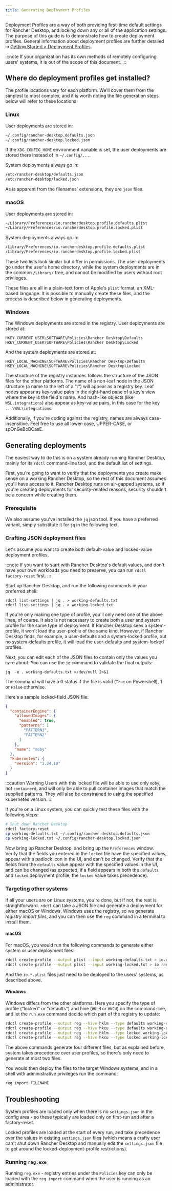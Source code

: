 ```yaml
---
title: Generating Deployment Profiles
---
```


<head>
  <link rel="canonical" href="https://docs.rancherdesktop.io/how-to-guides/hello-world-example"/>
</head>

Deployment Profiles are a way of both providing first-time default settings for Rancher Desktop, and locking down any or all of the application settings. The purpose of this guide is to demonstrate how to create deployment profiles. General information about deployment profiles are further detailed in [Getting Started > Deployment Profiles](https://docs.rancherdesktop.io/getting-started/deployment).

:::note
If your organization has its own methods of remotely configuring users' systems, it is out of the scope of this document.
:::

## Where do deployment profiles get installed?

The profile locations vary for each platform. We'll cover them from the simplest to most complex, and it is worth noting the file generation steps below will refer to these locations:

### Linux

User deployments are stored in:

```bash
~/.config/rancher-desktop.defaults.json
~/.config/rancher-desktop.locked.json
```

If the `XDG_CONFIG_HOME` environment variable is set, the user deployments are stored there instead of in `~/.config/...`.

System deployments always go in:

```bash
/etc/rancher-desktop/defaults.json
/etc/rancher-desktop/locked.json
```

As is apparent from the filenames' extensions, they are `json` files.

### macOS

User deployments are stored in:

```bash
~/Library/Preferences/io.rancherdesktop.profile.defaults.plist
~/Library/Preferences/io.rancherdesktop.profile.locked.plist
```

System deployments always go in:

```bash
/Library/Preferences/io.rancherdesktop.profile.defaults.plist
/Library/Preferences/io.rancherdesktop.profile.locked.plist
```

These two lists look similar but differ in permissions. The user-deployments go under the user's home directory, while the system deployments are in the common `/Library/` tree, and cannot be modified by users without root privileges.

These files are all in a plain-text form of Apple's `plist` format, an XML-based language. It is possible to manually create these files, and the process is described below in generating deployments.

### Windows

The Windows deployments are stored in the registry. User deployments are stored at:

```shell
HKEY_CURRENT_USER\SOFTWARE\Policies\Rancher Desktop\Defaults
HKEY_CURRENT_USER\SOFTWARE\Policies\Rancher Desktop\Locked
```

And the system deployments are stored at:

```shell
HKEY_LOCAL_MACHINE\SOFTWARE\Policies\Rancher Desktop\Defaults
HKEY_LOCAL_MACHINE\SOFTWARE\Policies\Rancher Desktop\Locked
```

The structure of the registry instances follows the structure of the JSON files for the other platforms. The name of a non-leaf node in the JSON structure (a name to the left of a ":") will appear as a registry key. Leaf nodes appear as key-value pairs in the right-hand pane of a key's view where the key is the field's name. And hash-like objects (like `WSL.integrations`) also appear as key-value pairs, in this case for the key `...\WSL\integrations`.

Additionally, if you're coding against the registry, names are always case-insensitive. Feel free to use all lower-case, UPPER-CASE, or spOnGeBoBCasE.

## Generating deployments

The easiest way to do this is on a system already running Rancher Desktop, mainly for its `rdctl` command-line tool, and the default list of settings.

First, you're going to want to verify that the deployments you create make sense on a working Rancher Desktop, so the rest of this document assumes you'll have access to it. Rancher Desktop runs on air-gapped systems, so if you're creating deployments for security-related reasons, security shouldn't be a concern while creating them.

### Prerequisite

We also assume you've installed the `jq` json tool. If you have a preferred variant, simply substitute it for `jq` in the following text.

### Crafting JSON deployment files

Let's assume you want to create both default-value and locked-value deployment profiles.

:::note
If you want to start with Rancher Desktop's default values, and don't have your own workloads you need to preserve, you can run `rdctl factory-reset` first.
:::

Start up Rancher Desktop, and run the following commands in your preferred shell:

```shell
rdctl list-settings | jq . > working-defaults.txt
rdctl list-settings | jq . > working-locked.txt
```

If you're only making one type of profile, you'll only need one of the above lines, of course. It also is not necessary to create both a user and system profile for the same type of deployment. If Rancher Desktop sees a system-profile, it won't load the user-profile of the same kind. However, if Rancher Desktop finds, for example, a user-defaults and a system-locked profile, but no system-defaults profile, it will load the user-defaults and system-locked profiles.

Next, you can edit each of the JSON files to contain only the values you care about. You can use the `jq` command to validate the final outputs:

```shell
jq  -e . working-defaults.txt >/dev/null 2>&1
```

The command will have a 0 status if the file is valid (`True` on Powershell), 1 or `False` otherwise.

Here's a sample locked-field JSON file:

```json
{
  "containerEngine": {
    "allowedImages": {
      "enabled": true,
      "patterns": [
        "PATTERN1",
        "PATTERN2"
      ]
    },
    "name": "moby"
  },
  "kubernetes": {
    "version": "1.24.10"
  }
}
```

:::caution Warning
Users with this locked file will be able to use only `moby`, not `containerd`, and will only be able to pull container images that match the supplied patterns. They will also be constrained to using the specified kubernetes version.
:::

If you're on a Linux system, you can quickly test these files with the following steps:

```bash
# Shut down Rancher Desktop
rdctl factory-reset
cp working-defaults.txt ~/.config/rancher-desktop.defaults.json
cp working-locked.txt ~/.config/rancher-desktop.locked.json
```

Now bring up Rancher Desktop, and bring up the `Preferences` window. Verify that the fields you entered in the `locked` file have the specified values, appear with a padlock icon in the UI, and can't be changed. Verify that the fields from the `defaults` value appear with the specified values in the UI,
and can be changed (as expected, if a field appears in both the `defaults` and `locked` deployment profile, the `locked` value takes precedence).

### Targeting other systems

If all your users are on Linux systems, you're done, but if not, the rest is straightforward. `rdctl` can take a JSON file and generate a deployment for either macOS or Windows. Windows uses the registry, so we generate *registry import files*, and you can then use the `reg` command in a terminal to install them.

#### macOS

For macOS, you would run the following commands to generate either system or user deployment files:

```bash
rdctl create-profile --output plist --input working-defaults.txt > io.rancherdesktop.profile.defaults.plist
rdctl create-profile --output plist --input working-locked.txt > io.rancherdesktop.profile.locked.plist
```

And the `io.*.plist` files just need to be deployed to the users' systems, as described above.

#### Windows

Windows differs from the other platforms. Here you specify the type of profile ("locked" or "defaults") and hive (`HKLM` or `HKCU`) on the command-line, and let the `run.exe` command decide which part of the registry to update:

```bash
rdctl create-profile --output reg --hive hklm --type defaults working-defaults.txt > reg-system-defaults.txt
rdctl create-profile --output reg --hive hkcu --type defaults working-defaults.txt > reg-user-defaults.txt
rdctl create-profile --output reg --hive hklm --type locked working-locked.txt > reg-system-locked.txt
rdctl create-profile --output reg --hive hkcu --type locked working-locked.txt > reg-user-locked.txt
```

The above commands generate four different files, but as explained before, system takes precedence over user profiles, so there's only need to generate at most two files.

You would then deploy the files to the target Windows systems, and in a shell with administrative privileges run the command:

```bash
reg import FILENAME
```

## Troubleshooting

System profiles are loaded only when there is no `settings.json` in the config area - so these typically are loaded only on first-run and after a factory-reset.

Locked profiles are loaded at the start of every run, and take precedence over the values in existing `settings.json` files (which means a crafty user can't shut down Rancher Desktop and manually edit the `settings.json` file to get around the locked-deployment-profile restrictions).

### Running `reg.exe`

Running `reg.exe` - registry entries under the `Policies` key can only be loaded with the `reg import` command when the user is running as an administrator.
